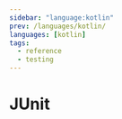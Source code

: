 ```yaml
---
sidebar: "language:kotlin"
prev: /languages/kotlin/
languages: [kotlin]
tags:
  - reference
  - testing
---
```


# JUnit

<!--
TODO: Finish this reference
TODO: Add tutorial and link to it
TODO: Add any recipes and link to them
-->
